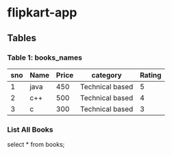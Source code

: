 # flipkart-app

## Tables

### Table 1: books_names
| sno | Name | Price | category | Rating | 
| -- | -- | -- | -- | -- |
| 1 | java | 450 | Technical based | 5 | 
| 2 | c++ | 500 | Technical based | 4 |
| 3 | c | 300 | Technical based | 3 | 
### List All Books

select * from books;
